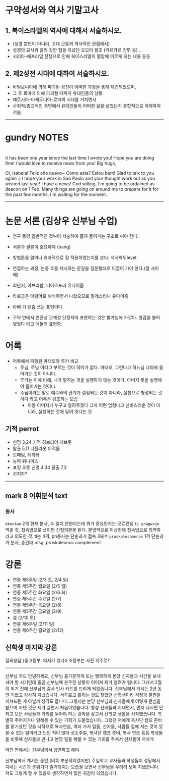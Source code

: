 # 구약성서와 역사 기말고사

## 1. 북이스라엘의 역사에 대해서 서술하시오.

- (성경 뿐만이 아니라, 고대 근동의 역사적인 관점에서) 
- 성경의 묘사와 달리 강한 힘을 지녔던 오므리 왕조 (카르카르 전투 등) ... 
- 시리아-에프라임 전쟁으로 인해 북이스라엘이 멸망에 이르게 되는 내용 등등

## 2. 제2성전 시대에 대하여 서술하시오.

- 바빌로니아에 의해 파괴된 성전이 어떠한 과정을 통해 재건되었으며, 
- 그 후 로마에 의해 파괴될 때까지 유대인들의 상황. 
- 페르시아-마케도니아-로마의 시대를 거치면서 
- 사회적/종교적인 측면에서 유대인들이 어떠한 삶을 살았는지 종합적으로 이해하여 서술.


----
# gundry NOTES 




#
It has been one year since the last time I wrote you!
Hope you are doing fine! I would love to receive news from you!
Big hugs,

Oi, Isabela! Feliz año nuevo~
Como esta? Estou bem! Glad to talk to you again :)
I hope your work in Sao Paulo and your thought work out as you wished last year!
I have a news!  God willing, I'm going to be ordained as deacon on 1 Feb. Many things are going on around me to prepare for it for the past few months. I'm waiting for the moment. 


----
 
# 논문 서론 (김상우 신부님 수업)
- 연구 동향 일반적인 것부터 서술하여 좁혀 들어가는 구조로 써야 한다.
- 서론과 결론이 중요하다 (bang)
- 방법론을 얼마나 효과적으로 잘 적용하였는지를 본다. 석사학위level.
- 연결하는 과정, 논증 흐름 제시하는 문장을 질문형태로 이끌어 가야 한다.(절 사이에)

- 희년서, 아브라함, 디아스포라 유다이즘
- 타르굼은 아람어로 해석하면서 나왔으므로 팔레스티나 유다이즘

- 라삐 가 요즘 쓰는 표현이다
- 구약 안에서 연관성 관계성 단정지어 표현하는 것은 불가능에 가깝다. 영감을 불어넣었다 라고 에둘러 표현함.



# 어록
- 어록에서 파행된 마태오와 루카 비교
	- 주님, 주님 이라고 부르는 것이 의미가 없다. 마태오, 그런다고 하느님 나라에 들어가는 것이 아니다.
	- 루카는 이에 비해, 내가 말하는 것을 실행하지 않는 것이다. 아버지 뜻을 실행해야 들어가는 것이다.
	- 주님이라는 말로 예수와의 관계가 설정되는 것이 아니라, 실천으로 형성되는 것이다 라고 어록은 강조하는 모습
		- 아들 아버지가 누구고 알려주겠다 그게 어떤 엄청나고 신비스러운 것이 아니라, 실행하는 것에 달려 잇다는 것

## 기적 perrot
- 신명 3,24 기적 히브리어 게브롯
- 탈출 5,11 니플라옷 이적들
- 모페팀, 테라타
- 능력 뒤나미스
- 표징 오톳 신명 4,34 탈출 7,3
- 선지자?

----

## mark 8 어휘분석 text
### 동사

`ekontwn` 2격 현재 분사, 수 일치 안한다는데 뭐가 중요한지는 모르겠음
`ti phagwsin` 먹을 것, 접속법으로 쓰이면 간접의문문 된다. 문법적으로 이상한데 접속법으로 의역하라고 의도한 것. ti는 4격. ph동사는 단순과거 접속 3복수
`proskalesamenos` 1격 단순과거 분사, 중간태 msg, proskaleomai
complement



# 강론
- 연중 제5주일 (2/3 토, 2/4 일)
- 연중 제5주간 월요일 (2/5 월)
- 연중 제5주간 화요일 (2/6 화)
- 연중 제5주간 수요일 (2/7)
- 연중 제5주간 목요일 (2/8)
- 연중 제5주간 금요일 (2/9)
- 설 (2/10 토)
- 연중 제6주일 (2/11 일)
- 연중 제6주간 월요일 (2/12)


## 신학생 마지막 강론
질의응답 (중고등부, 의지가 있다0
초등부는 사진 위주로?

----
신부님 카드
안녕하세요, 신부님
홀가분하게 또는 행복하게 본당 신자들과 시간을 보내셔야 할 시기인데
줄곧 신부님께 분주한 상황이 이어져 제가 염려가 됩니다.
그래서 2월이 되기 전에 신부님께 감사 인사 카드를 드리게 되었습니다.
신부님께서 계시는 2년 동안 기쁘고 감사히 지냈습니다.
서투르고 틀리는 것도 잦았던 신학생이라 걱정과 불편을 끼쳐드린 게 아닐까 생각도 듭니다.
그렇지만 본당 신부님과 신자들에게 이렇게 관심을 받으며 지낸 것은 제가 살면서 처음이었습니다.
항상 선배들과 지내면서, 먼저 나서면 안되고 모든 사람들과 거리를 두어야 하는 강박을 갖고서 신학교 생활을 시작했습니다.
특별히 주어지거나 일해볼 수 있는 기회가 드물었습니다. 그랬던 저에게 복사단 캠프 준비를 맡기셨던 것을 시작으로 복사연습, 여러 가지 일들, 신자들,
사람들 앞에 서는 것이 있을 수 없는 일이라고 느낀 적이 많아 
성소주일, 복사단 캠프 준비, 복사 연습 등등 학생들을 비롯해 신자들과 만나고 본당 일을 해볼 수 있는 기회를 주셔서 
신자들이 저에게 

어떤 면에서는 신부님께서 당연하고 해야 

신부님께서 계시는 동안 (비록 부분적이겠지만) 주일학교 교사들과 학생들이 성당에서 지내는 시간과 분위기가 즐거워지는 모습을 보면서 신부님을 우러러 보며 지냈습니다.
저도 그렇게 할 수 있을까 생각하면서 많은 귀감이 되었습니다.
